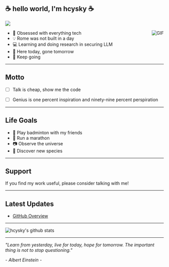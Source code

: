 ## :coffee: hello world, I'm hcysky :coffee:


<!-- <a href="https://github.com/antonkomarev/github-profile-views-counter">
    <img src="https://komarev.com/ghpvc/?username=hcysky&style=for-the-badge">
</a> -->

![](https://komarev.com/ghpvc/?username=hcysky&color=blue)
<!-- Referecne: https://github.com/antonkomarev/github-profile-views-counter?tab=readme-ov-file -->


<img align="right" alt="GIF" src="https://media.giphy.com/media/vzO0Vc8b2VBLi/giphy.gif" />



- :robot: Obsessed with everything tech
- :bulb: Rome was not built in a day
- 💻 Learning and doing research in securing LLM
- :memo: Here today, gone tomorrow
- :100: Keep going

---
## Motto

- [ ] Talk is cheap, show me the code
- [ ] Genius is one percent inspiration and ninety-nine percent perspiration


---
## Life Goals

- :badminton: Play badminton with my friends
- :runner: Run a marathon
- :camera: Observe the universe
- :microscope: Discover new species

---


## Support

If you find my work useful, please consider talking with me</a>!



---

## Latest Updates
<!-- BLOG-POST-LIST:START -->
- [GitHub Overview](https://github.com/hcysky)
<!-- BLOG-POST-LIST:END -->

---

![hcysky's github stats](https://github-readme-stats.vercel.app/api?username=hcysky&show_icons=true&hide_border=true&hide=contribs&theme=dark)

<!-- https://github.com/anuraghazra/github-readme-stats/ -->

---

*"Learn from yesterday, live for today, hope for tomorrow. The important thing is not to stop questioning."*

*- Albert Einstein -*

